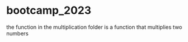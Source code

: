 # bootcamp_2023

the function in the multiplication folder is a function that multiplies two numbers